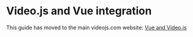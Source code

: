 # Video.js and Vue integration

This guide has moved to the main videojs.com website: [Vue and Video.js](https://videojs.com/guides/vue/)
